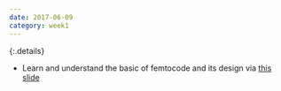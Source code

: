 ```yaml
---
date: 2017-06-09
category: week1
---
```


{:.details}
- Learn and understand the basic of femtocode and its design via [this slide](
https://indico.cern.ch/event/613842/contributions/2585803/attachments/1464053/2264325/pivarski-femtocode-updated.pdf
)
